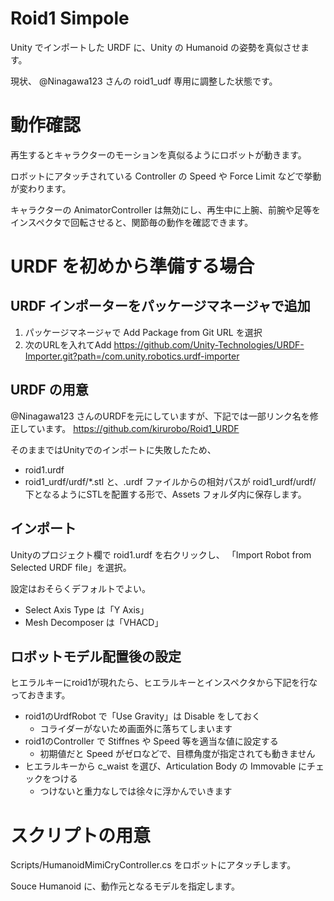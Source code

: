 # Roid1 Simpole

Unity でインポートした URDF に、Unity の Humanoid の姿勢を真似させます。

現状、 @Ninagawa123 さんの roid1_udf 専用に調整した状態です。


# 動作確認
再生するとキャラクターのモーションを真似るようにロボットが動きます。

ロボットにアタッチされている Controller の Speed や Force Limit などで挙動が変わります。

キャラクターの AnimatorController は無効にし、再生中に上腕、前腕や足等をインスペクタで回転させると、関節毎の動作を確認できます。



# URDF を初めから準備する場合

## URDF インポーターをパッケージマネージャで追加
1. パッケージマネージャで Add Package from Git URL を選択
2. 次のURLを入れてAdd  https://github.com/Unity-Technologies/URDF-Importer.git?path=/com.unity.robotics.urdf-importer


## URDF の用意
@Ninagawa123 さんのURDFを元にしていますが、下記では一部リンク名を修正しています。
https://github.com/kirurobo/Roid1_URDF

そのままではUnityでのインポートに失敗したため、
- roid1.urdf
- roid1_urdf/urdf/*.stl
と、.urdf ファイルからの相対パスが roid1_urdf/urdf/ 下となるようにSTLを配置する形で、Assets フォルダ内に保存します。


## インポート
Unityのプロジェクト欄で roid1.urdf を右クリックし、
「Import Robot from Selected URDF file」を選択。

設定はおそらくデフォルトでよい。
- Select Axis Type は「Y Axis」
- Mesh Decomposer は「VHACD」


## ロボットモデル配置後の設定
ヒエラルキーにroid1が現れたら、ヒエラルキーとインスペクタから下記を行なっておきます。
- roid1のUrdfRobot で「Use Gravity」は Disable をしておく
  - コライダーがないため画面外に落ちてしまいます
- roid1のController で Stiffnes や Speed 等を適当な値に設定する
  - 初期値だと Speed がゼロなどで、目標角度が指定されても動きません
- ヒエラルキーから c_waist を選び、Articulation Body の Immovable にチェックをつける
  - つけないと重力なしでは徐々に浮かんでいきます


# スクリプトの用意
Scripts/HumanoidMimiCryController.cs をロボットにアタッチします。

Souce Humanoid に、動作元となるモデルを指定します。